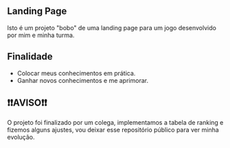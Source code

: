 ## Landing Page

Isto é um projeto "bobo" de uma landing page para um jogo desenvolvido por mim e minha turma.

## Finalidade

- Colocar meus conhecimentos em prática.
- Ganhar novos conhecimentos e me aprimorar.

## ❗❗AVISO❗❗

O projeto foi finalizado por um colega, implementamos a tabela de ranking e fizemos alguns ajustes, vou deixar esse repositório público para ver minha evolução.
